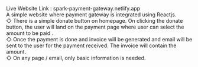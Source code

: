 Live Website Link : spark-payment-gateway.netlify.app
<br>
A simple website where payment gateway is integrated using Reactjs.
<br>
◇ There is a simple donate button on homepage. On clicking the donate button, the user will land on the payment page where user can select the amount to be paid .
<br>
◇ Once the payment is done and invoice will be generated and email will be sent to the user for the payment received. The invoice will contain the amount. 
<br>
◇ On any page / email, only basic information is needed.
